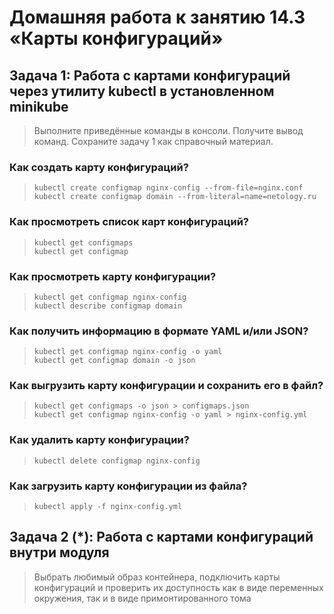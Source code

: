# Домашняя работа к занятию 14.3 «Карты конфигураций»

## Задача 1: Работа с картами конфигураций через утилиту kubectl в установленном minikube

> Выполните приведённые команды в консоли. Получите вывод команд. Сохраните
> задачу 1 как справочный материал.

### Как создать карту конфигураций?

> ```
> kubectl create configmap nginx-config --from-file=nginx.conf
> kubectl create configmap domain --from-literal=name=netology.ru
> ```



### Как просмотреть список карт конфигураций?

> ```
> kubectl get configmaps
> kubectl get configmap
> ```



### Как просмотреть карту конфигурации?

> ```
> kubectl get configmap nginx-config
> kubectl describe configmap domain
> ```



### Как получить информацию в формате YAML и/или JSON?

> ```
> kubectl get configmap nginx-config -o yaml
> kubectl get configmap domain -o json
> ```



### Как выгрузить карту конфигурации и сохранить его в файл?

> ```
> kubectl get configmaps -o json > configmaps.json
> kubectl get configmap nginx-config -o yaml > nginx-config.yml
> ```



### Как удалить карту конфигурации?

> ```
> kubectl delete configmap nginx-config
> ```

### Как загрузить карту конфигурации из файла?

> ```
> kubectl apply -f nginx-config.yml
> ```

## Задача 2 (*): Работа с картами конфигураций внутри модуля

> Выбрать любимый образ контейнера, подключить карты конфигураций и проверить
> их доступность как в виде переменных окружения, так и в виде примонтированного
> тома

